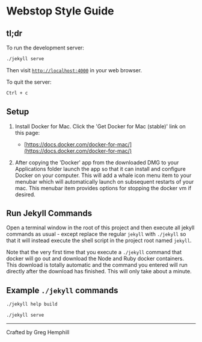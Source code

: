 Webstop Style Guide
===================

tl;dr
-----

To run the development server:

```bash
./jekyll serve
```

Then visit [`http://localhost:4000`](http://localhost:4000) in your web browser.


To quit the server:

```bash
Ctrl + c
```


Setup
-----

1. Install Docker for Mac.  Click the 'Get Docker for Mac (stable)' link
on this page:

   * [https://docs.docker.com/docker-for-mac/](https://docs.docker.com/docker-for-mac/)

2. After copying the 'Docker' app from the downloaded DMG to your Applications folder
launch the app so that it can install and configure Docker on your computer.
This will add a whale icon menu item to your menubar which will automatically
launch on subsequent restarts of your mac.  This menubar item provides options
for stopping the docker vm if desired.

Run Jekyll Commands
-------------------

Open a terminal window in the root of this project and then execute all
jekyll commands as usual - except replace the regular `jekyll` with `./jekyll`
so that it will instead execute the shell script in the project root named 
`jekyll`.

Note that the very first time that you execute a `./jekyll` command that docker
will go out and download the Node and Ruby docker containers.  This download is 
totally automatic and the command you entered will run directly after the 
download has finished.  This will only take about a minute.

Example `./jekyll` commands
--------------------------

```bash
./jekyll help build
```

```bash
./jekyll serve
```


---

Crafted by Greg Hemphill

